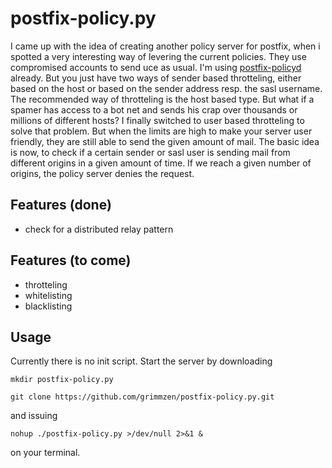 postfix-policy.py
=================

I came up with the idea of creating another policy server for postfix, when i spotted a very
interesting way of levering the current policies. They use compromised accounts to send uce as usual. I'm using [postfix-policyd](http://policyd.org)
already. But you just have two ways of sender based throtteling, either based on the host or based on the sender address
resp. the sasl username. The recommended way of throtteling is the host based type. But what if a spamer has access to a bot net
and sends his crap over thousands or millions of different hosts? I finally switched to user based throtteling to solve that problem. But when
the limits are high to make your server user friendly, they are still able to send the given amount of mail.
The basic idea is now, to check if a certain sender or sasl user is sending mail from different origins in a given
amount of time. If we reach a given number of origins, the policy server denies the request.

Features (done)
---------------
* check for a distributed relay pattern 

Features (to come)
------------------
* throtteling
* whitelisting
* blacklisting

Usage
-----
Currently there is no init script. Start the server by downloading 

`mkdir postfix-policy.py`

`git clone https://github.com/grimmzen/postfix-policy.py.git`

and issuing 

`nohup ./postfix-policy.py >/dev/null 2>&1 &`

on your terminal.
